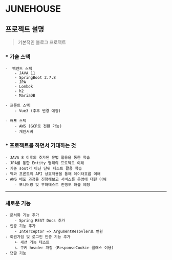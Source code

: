 JUNEHOUSE
=========

## 프로젝트 설명
> 기본적인 블로그 프로젝트

### * 기술 스택
    -  백엔드 스택
        - JAVA 11
        - SpringBoot 2.7.8
        - JPA
        - Lombok
        - h2
        - MariaDB

    - 프론트 스택
        - Vue3 (추후 변경 예정)

    - 배포 스택
        - AWS (GCP로 전환 가능)
        - 개인서버
        
### * 프로젝트를 하면서 기대하는 것
    - JAVA 8 이후의 추가된 문법 활용을 통한 학습
    - JPA를 통한 Entity 형태의 프로젝트 이해
    - 기존 sout가 아닌 단위 테스트 활용 학습
    - 백과 프론트의 API 상호작용을 통해 데이터흐름 이해
    - AWS 배포 과정을 진행해보고 서비스를 운영에 대한 이해
        - 모니터링 및 부하테스트 진행도 해볼 예정
---

### 새로운 기능
    - 문서화 기능 추가
        - Spring REST Docs 추가
    - 인증 기능 추가
        - Interceptor => ArgumentResovler로 변환
    - 회원가입 및 로그인 인증 기능 추가
        ㄴ 세션 기능 테스트
        ㄴ 쿠키 header 저장 (ResponseCookie 클래스 이용)
    - 댓글 기능